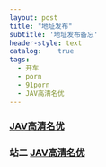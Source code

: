 ```yaml
---
layout: post
title: "地址发布"
subtitle: '地址发布备忘'
header-style: text
catalog:    true
tags:
  - 开车
  - porn
  - 91porn
  - JAV高清名优
---
```



### [JAV高清名优](https://kswm.xyz)

### 站二 [JAV高清名优](http://xkspp.com)


